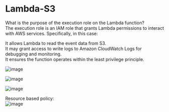 # Lambda-S3
What is the purpose of the execution role on the Lambda function?  
The execution role is an IAM role that grants Lambda permissions to interact with AWS services. Specifically, in this case:  

It allows Lambda to read the event data from S3.  
It may grant access to write logs to Amazon CloudWatch Logs for debugging and monitoring.  
It ensures the function operates within the least privilege principle.  

![image](https://github.com/user-attachments/assets/b367774b-26e3-4af7-b492-0c6598275468)  

![image](https://github.com/user-attachments/assets/acceace5-426d-4b68-898a-113e6c67ef0a)

![image](https://github.com/user-attachments/assets/4603e04e-397d-498e-b0e7-51bba8e59eae)

Resource based policy:  
![image](https://github.com/user-attachments/assets/48797b43-aea8-41bd-a73d-2a25869f5c88)




